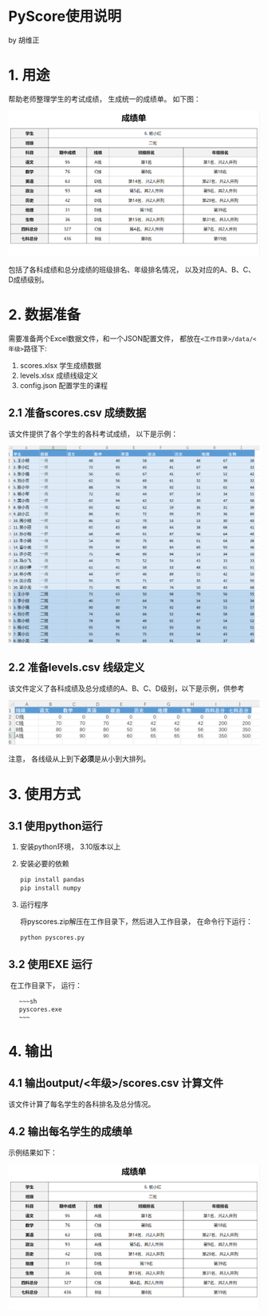 # PyScore使用说明

by 胡维正



# 1. 用途

帮助老师整理学生的考试成绩， 生成统一的成绩单。 如下图：

![image-20240426181203256](assets/image-20240426181203256.png)

包括了各科成绩和总分成绩的班级排名、年级排名情况， 以及对应的A、B、C、D成绩级别。

# 2. 数据准备

需要准备两个Excel数据文件，和一个JSON配置文件， 都放在`<工作目录>/data/<年级>`路径下:

1. scores.xlsx    学生成绩数据
2. levels.xlsx    成绩线级定义
3. config.json    配置学生的课程



## 2.1 准备scores.csv 成绩数据

该文件提供了各个学生的各科考试成绩， 以下是示例：

![image-20240426181831971](assets/image-20240426181831971.png)

## 2.2 准备levels.csv 线级定义

该文件定义了各科成绩及总分成绩的A、B、C、D级别，以下是示例，供参考

![image-20240426182131134](assets/image-20240426182131134.png)

注意， 各线级从上到下**必须**是从小到大排列。

# 3. 使用方式

## 3.1 使用python运行

1. 安装python环境， 3.10版本以上

2. 安装必要的依赖

   ~~~sh
   pip install pandas
   pip install numpy
   ~~~

   

3. 运行程序

   将pyscores.zip解压在工作目录下，然后进入工作目录， 在命令行下运行：

   ~~~sh
   python pyscores.py
   ~~~

## 3.2 使用EXE 运行

​	在工作目录下， 运行：

       ~~~sh
       pyscores.exe
       ~~~



# 4. 输出

## 4.1 输出output/<年级>/scores.csv 计算文件

该文件计算了每名学生的各科排名及总分情况。

## 4.2 输出每名学生的成绩单

示例结果如下：

![image-20240426181203256](assets/image-20240426181203256.png)

